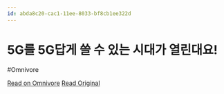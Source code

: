 ```yaml
---
id: abda8c20-cac1-11ee-8033-bf8cb1ee322d
---
```


# 5G를 5G답게 쓸 수 있는 시대가 열린대요!
#Omnivore

[Read on Omnivore](https://omnivore.app/me/5-g-5-g-18da4a619ee)
[Read Original](https://omnivore.app/no_url?q=34cc547a-78f3-4e43-880f-f5d16b3e4ac4)


